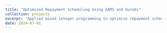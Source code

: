 ```yaml
---
title: "Optimized Repayment Scheduling Using GAMS and Gurobi"
collection: projects
excerpt: "Applied mixed integer programming to optimize repayment scheduling in financial operations."
date: 2024-07-01
---
```

